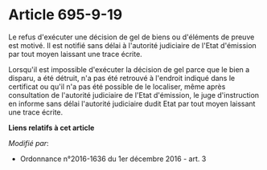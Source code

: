 # Article 695-9-19

Le refus d'exécuter une décision de gel de biens ou d'éléments de preuve est motivé. Il est notifié sans délai à l'autorité
judiciaire de l'Etat d'émission par tout moyen laissant une trace écrite.

Lorsqu'il est impossible d'exécuter la décision de gel parce que le bien a disparu, a été détruit, n'a pas été retrouvé à
l'endroit indiqué dans le certificat ou qu'il n'a pas été possible de le localiser, même après consultation de l'autorité
judiciaire de l'Etat d'émission, le juge d'instruction en informe sans délai l'autorité judiciaire dudit Etat par tout moyen
laissant une trace écrite.

**Liens relatifs à cet article**

_Modifié par_:

  - Ordonnance n°2016-1636 du 1er décembre 2016 - art. 3
